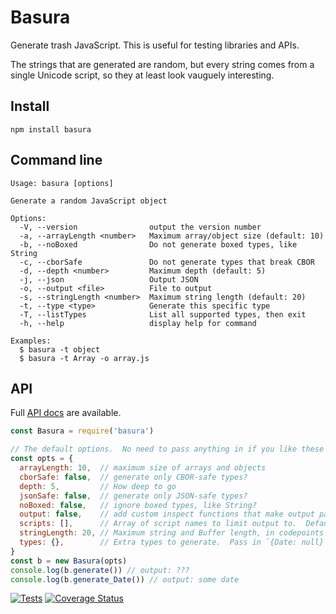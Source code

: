 # Basura

Generate trash JavaScript.  This is useful for testing libraries and APIs.

The strings that are generated are random, but every string comes from a single
Unicode script, so they at least look vauguely interesting.

## Install

    npm install basura

## Command line

```
Usage: basura [options]

Generate a random JavaScript object

Options:
  -V, --version                output the version number
  -a, --arrayLength <number>   Maximum array/object size (default: 10)
  -b, --noBoxed                Do not generate boxed types, like String
  -c, --cborSafe               Do not generate types that break CBOR
  -d, --depth <number>         Maximum depth (default: 5)
  -j, --json                   Output JSON
  -o, --output <file>          File to output
  -s, --stringLength <number>  Maximum string length (default: 20)
  -t, --type <type>            Generate this specific type
  -T, --listTypes              List all supported types, then exit
  -h, --help                   display help for command

Examples:
  $ basura -t object
  $ basura -t Array -o array.js
```

## API

Full [API docs](https://hildjj.github.io/basura/) are available.

```js
const Basura = require('basura')

// The default options.  No need to pass anything in if you like these
const opts = {
  arrayLength: 10,  // maximum size of arrays and objects
  cborSafe: false,  // generate only CBOR-safe types?
  depth: 5,         // How deep to go
  jsonSafe: false,  // generate only JSON-safe types?
  noBoxed: false,   // ignore boxed types, like String?
  output: false,    // add custom inspect functions that make output parseable JS?
  scripts: [],      // Array of script names to limit output to.  Defaults to all
  stringLength: 20, // Maximum string and Buffer length, in codepoints
  types: {},        // Extra types to generate.  Pass in `{Date: null}` to not generate Dates
}
const b = new Basura(opts)
console.log(b.generate()) // output: ???
console.log(b.generate_Date()) // output: some date
```

[![Tests](https://github.com/hildjj/basura/actions/workflows/node.js.yml/badge.svg)](https://github.com/hildjj/basura/actions/workflows/node.js.yml) [![Coverage Status](https://coveralls.io/repos/github/hildjj/basura/badge.svg?branch=main)](https://coveralls.io/github/hildjj/basura?branch=main)
